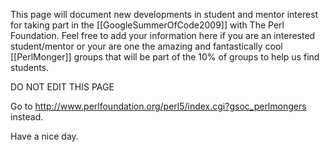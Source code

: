 This page will document new developments in student and mentor interest for taking part in the [[GoogleSummerOfCode2009]] with The Perl Foundation. Feel free to add your information here if you are an interested student/mentor or your are one the amazing and fantastically cool [[PerlMonger]] groups that will be part of the 10% of groups to help us find students.

DO NOT EDIT THIS PAGE

Go to http://www.perlfoundation.org/perl5/index.cgi?gsoc_perlmongers instead.

Have a nice day.
